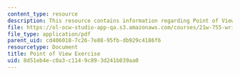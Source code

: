 ```yaml
---
content_type: resource
description: This resource contains information regarding Point of View Exercise.
file: https://ol-ocw-studio-app-qa.s3.amazonaws.com/courses/21w-755-writing-and-reading-short-stories-spring-2012/8d51eb4ec0a3c1149c893d241b039aa0_MIT21W_755S12_pov.pdf
file_type: application/pdf
parent_uid: cd406018-7c26-7e88-95fb-db929c4186f6
resourcetype: Document
title: Point of View Exercise
uid: 8d51eb4e-c0a3-c114-9c89-3d241b039aa0
---
```

